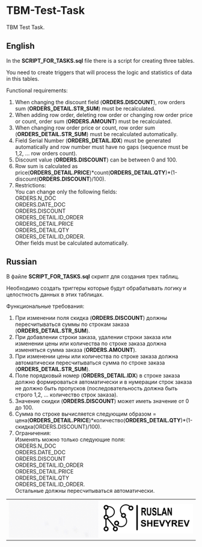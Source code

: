 # TBM-Test-Task

TBM Test Task.

## English

In the **SCRIPT_FOR_TASKS.sql** file there is a script for creating three tables.

You need to create triggers that will process the logic and statistics of data in this tables.

Functional requirements:
1) When changing the discount field (**ORDERS.DISCOUNT**), row orders sum (**ORDERS_DETAIL.STR_SUM**) must be recalculated.
2) When adding row order, deleting row order or changing row order price or count, order sum (**ORDERS.AMOUNT**) must be recalculated.
3) When changing row order price or count, row order sum (**ORDERS_DETAIL.STR_SUM**) must be recalculated automatically.
4) Field Serial Number (**ORDERS_DETAIL.IDX**) must be generated automatically and row number must have no gaps (sequence must be 1,2, … row orders count).
5) Discount value (**ORDERS.DISCOUNT**) can be between 0 and 100.
6) Row sum is calculated as price(**ORDERS_DETAIL.PRICE**)\*count(**ORDERS_DETAIL.QTY**)\*(1-discount(**ORDERS.DISCOUNT**)/100).
7) Restrictions:\
	You can change only the following fields:\
		ORDERS.N_DOC\
		ORDERS.DATE_DOC\
		ORDERS.DISCOUNT\
		ORDERS_DETAIL.ID_ORDER\
		ORDERS_DETAIL.PRICE\
		ORDERS_DETAIL.QTY\
		ORDERS_DETAIL.ID_ORDER.\
	Other fields must be calculated automatically.
	
## Russian

В файле **SCRIPT_FOR_TASKS.sql** скрипт для создания трех таблиц.

Необходимо создать триггеры которые будут обрабатывать логику и целостность данных в этих таблицах.

Функциональные требования:
1) При изменении поля скидка (**ORDERS.DISCOUNT**) должны пересчитываться суммы по строкам заказа (**ORDERS_DETAIL.STR_SUM**).
2) При добавлении строки заказа, удалении строки заказа  или изменении цены или количества по строке заказа должна изменяться сумма заказа (**ORDERS.AMOUNT**).
3) При изменении цены или количества по строке заказа должна автоматически пересчитываться сумма по строке заказа (**ORDERS_DETAIL.STR_SUM**).
4) Поле порядковый номер (**ORDERS_DETAIL.IDX**) в строке заказа должно формироваться автоматически и в нумерации строк заказа не должно быть пропусков (последовательность должна быть строго 1,2, … количество строк заказа).
5) Значение скидки (**ORDERS.DISCOUNT**) может иметь значение от 0 до 100.
6) Сумма по строке вычисляется следующим образом = цена(**ORDERS_DETAIL.PRICE**)\*количество(**ORDERS_DETAIL.QTY**)\*(1-скидка(ORDERS.DISCOUNT)/100).
7) Ограничения:\
	Изменять можно только следующие поля:\
		ORDERS.N_DOC\
		ORDERS.DATE_DOC\
		ORDERS.DISCOUNT\
		ORDERS_DETAIL.ID_ORDER\
		ORDERS_DETAIL.PRICE\
		ORDERS_DETAIL.QTY\
		ORDERS_DETAIL.ID_ORDER.\
	Остальные должны пересчитываться автоматически.
	
<table>
	<tr>
		<td valign="center" width="49%"><img src="https://github.com/Ruslan-Shevyrev/Ruslan-Shevyrev/blob/main/logoRS/logo_mini.gif" title="logo"></td>
		<td valign="center" width="49%"><img src="https://github.com/Ruslan-Shevyrev/Ruslan-Shevyrev/blob/main/logoRS/logoRS_FULL.png" title="RuslanShevyrev"></td>
	</tr>
</table>